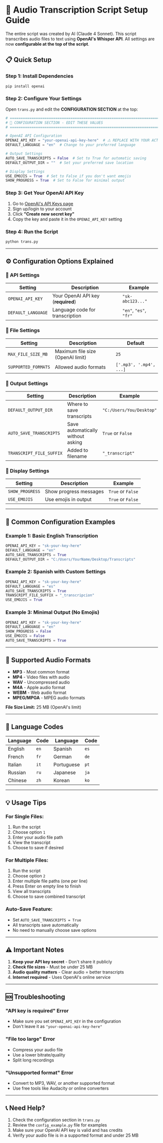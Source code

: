 # 🎤 **Audio Transcription Script Setup Guide**
The entire script was created by AI (Claude 4 Sonnet).
This script transcribes audio files to text using **OpenAI's Whisper API**. All settings are now **configurable at the top of the script**.

## 📋 **Quick Setup**

### **Step 1: Install Dependencies**
```bash
pip install openai
```

### **Step 2: Configure Your Settings**
Open `trans.py` and edit the **CONFIGURATION SECTION** at the top:

```python
# ============================================================================
# 🔧 CONFIGURATION SECTION - EDIT THESE VALUES
# ============================================================================

# OpenAI API Configuration
OPENAI_API_KEY = "your-openai-api-key-here"  # ⚠️ REPLACE WITH YOUR ACTUAL KEY
DEFAULT_LANGUAGE = "en"  # Change to your preferred language

# Output Settings
AUTO_SAVE_TRANSCRIPTS = False  # Set to True for automatic saving
DEFAULT_OUTPUT_DIR = ""  # Set your preferred save location

# Display Settings
USE_EMOJIS = True  # Set to False if you don't want emojis
SHOW_PROGRESS = True  # Set to False for minimal output
```

### **Step 3: Get Your OpenAI API Key**
1. Go to [OpenAI's API Keys page](https://platform.openai.com/api-keys)
2. Sign up/login to your account
3. Click **"Create new secret key"**
4. Copy the key and paste it in the `OPENAI_API_KEY` setting

### **Step 4: Run the Script**
```bash
python trans.py
```

---

## ⚙️ **Configuration Options Explained**

### **🔑 API Settings**
| Setting | Description | Example |
|---------|-------------|---------|
| `OPENAI_API_KEY` | Your OpenAI API key (**required**) | `"sk-abc123..."` |
| `DEFAULT_LANGUAGE` | Language code for transcription | `"en"`, `"es"`, `"fr"` |

### **📁 File Settings**
| Setting | Description | Default |
|---------|-------------|---------|
| `MAX_FILE_SIZE_MB` | Maximum file size (OpenAI limit) | `25` |
| `SUPPORTED_FORMATS` | Allowed audio formats | `['.mp3', '.mp4', ...]` |

### **💾 Output Settings**
| Setting | Description | Example |
|---------|-------------|---------|
| `DEFAULT_OUTPUT_DIR` | Where to save transcripts | `"C:/Users/You/Desktop"` |
| `AUTO_SAVE_TRANSCRIPTS` | Save automatically without asking | `True` or `False` |
| `TRANSCRIPT_FILE_SUFFIX` | Added to filename | `"_transcript"` |

### **🎨 Display Settings**
| Setting | Description | Example |
|---------|-------------|---------|
| `SHOW_PROGRESS` | Show progress messages | `True` or `False` |
| `USE_EMOJIS` | Use emojis in output | `True` or `False` |

---

## 🚀 **Common Configuration Examples**

### **Example 1: Basic English Transcription**
```python
OPENAI_API_KEY = "sk-your-key-here"
DEFAULT_LANGUAGE = "en"
AUTO_SAVE_TRANSCRIPTS = True
DEFAULT_OUTPUT_DIR = "C:/Users/YourName/Desktop/Transcripts"
```

### **Example 2: Spanish with Custom Settings**
```python
OPENAI_API_KEY = "sk-your-key-here"
DEFAULT_LANGUAGE = "es"
AUTO_SAVE_TRANSCRIPTS = True
TRANSCRIPT_FILE_SUFFIX = "_transcripcion"
USE_EMOJIS = True
```

### **Example 3: Minimal Output (No Emojis)**
```python
OPENAI_API_KEY = "sk-your-key-here"
DEFAULT_LANGUAGE = "en"
SHOW_PROGRESS = False
USE_EMOJIS = False
AUTO_SAVE_TRANSCRIPTS = True
```

---

## 🎵 **Supported Audio Formats**

- **MP3** - Most common format
- **MP4** - Video files with audio
- **WAV** - Uncompressed audio
- **M4A** - Apple audio format
- **WEBM** - Web audio format
- **MPEG/MPGA** - MPEG audio formats

**File Size Limit:** 25 MB (OpenAI's limit)

---

## 🔧 **Language Codes**

| Language | Code | Language | Code |
|----------|------|----------|------|
| English | `en` | Spanish | `es` |
| French | `fr` | German | `de` |
| Italian | `it` | Portuguese | `pt` |
| Russian | `ru` | Japanese | `ja` |
| Chinese | `zh` | Korean | `ko` |

---

## 💡 **Usage Tips**

### **For Single Files:**
1. Run the script
2. Choose option `1`
3. Enter your audio file path
4. View the transcript
5. Choose to save if desired

### **For Multiple Files:**
1. Run the script
2. Choose option `2`
3. Enter multiple file paths (one per line)
4. Press Enter on empty line to finish
5. View all transcripts
6. Choose to save combined transcript

### **Auto-Save Feature:**
- Set `AUTO_SAVE_TRANSCRIPTS = True`
- All transcripts save automatically
- No need to manually choose save options

---

## ⚠️ **Important Notes**

1. **Keep your API key secret** - Don't share it publicly
2. **Check file sizes** - Must be under 25 MB
3. **Audio quality matters** - Clear audio = better transcripts
4. **Internet required** - Uses OpenAI's online service

---

## 🆘 **Troubleshooting**

### **"API key is required" Error**
- Make sure you set `OPENAI_API_KEY` in the configuration
- Don't leave it as `"your-openai-api-key-here"`

### **"File too large" Error**
- Compress your audio file
- Use a lower bitrate/quality
- Split long recordings

### **"Unsupported format" Error**
- Convert to MP3, WAV, or another supported format
- Use free tools like Audacity or online converters

---

## 📞 **Need Help?**

1. Check the configuration section in `trans.py`
2. Review the `config_example.py` file for examples
3. Make sure your OpenAI API key is valid and has credits
4. Verify your audio file is in a supported format and under 25 MB
